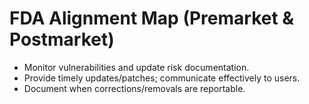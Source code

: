 # FDA Alignment Map (Premarket & Postmarket)

- Monitor vulnerabilities and update risk documentation.
- Provide timely updates/patches; communicate effectively to users.
- Document when corrections/removals are reportable.

